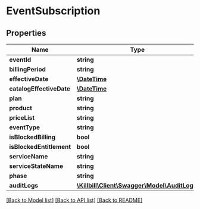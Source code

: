 # EventSubscription

## Properties
Name | Type | Description | Notes
------------ | ------------- | ------------- | -------------
**eventId** | **string** |  | [optional] 
**billingPeriod** | **string** |  | [optional] 
**effectiveDate** | [**\DateTime**](\DateTime.md) |  | [optional] 
**catalogEffectiveDate** | [**\DateTime**](\DateTime.md) |  | [optional] 
**plan** | **string** |  | [optional] 
**product** | **string** |  | [optional] 
**priceList** | **string** |  | [optional] 
**eventType** | **string** |  | [optional] 
**isBlockedBilling** | **bool** |  | [optional] 
**isBlockedEntitlement** | **bool** |  | [optional] 
**serviceName** | **string** |  | [optional] 
**serviceStateName** | **string** |  | [optional] 
**phase** | **string** |  | [optional] 
**auditLogs** | [**\Killbill\Client\Swagger\Model\AuditLog[]**](AuditLog.md) |  | [optional] 

[[Back to Model list]](../../README.md#documentation-for-models) [[Back to API list]](../../README.md#documentation-for-api-endpoints) [[Back to README]](../../README.md)

